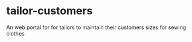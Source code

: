 # tailor-customers
An web portal for for tailors to maintain their customers sizes for sewing clothes
